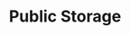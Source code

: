 ---
title: "Public Storage"
url: /gilbert/public-storage-north-cooper-road/
shop: storage rental
---